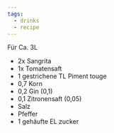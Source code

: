 ```yaml
---
tags:
  - drinks
  - recipe
---
```


Für Ca. 3L
- 2x Sangrita
- 1x Tomatensaft
- 1 gestrichene TL Piment touge
- 0,7 Korn  
- 0,2 Gin   (0,1)
- 0,1 Zitronensaft   (0,05) 
- Salz
- Pfeffer
- 1 gehäufte EL zucker